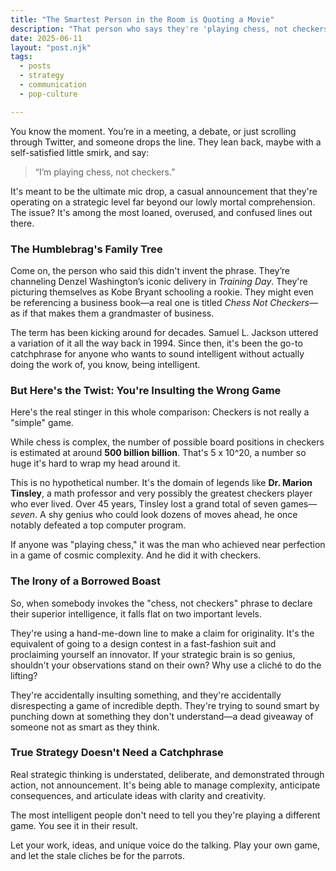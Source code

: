 ```yaml
---
title: "The Smartest Person in the Room is Quoting a Movie"
description: "That person who says they're 'playing chess, not checkers'? They're probably just repeating a line they heard somewhere. Real strategy doesn't need a catchphrase."
date: 2025-06-11
layout: "post.njk"
tags:
  - posts
  - strategy
  - communication
  - pop-culture

---
```


You know the moment. You’re in a meeting, a debate, or just scrolling through Twitter, and someone drops the line. They lean back, maybe with a self-satisfied little smirk, and say:

> “I’m playing chess, not checkers.”

It's meant to be the ultimate mic drop, a casual announcement that they're operating on a strategic level far beyond our lowly mortal comprehension. The issue? It's among the most loaned, overused, and confused lines out there.

### The Humblebrag's Family Tree

Come on, the person who said this didn't invent the phrase. They’re channeling Denzel Washington’s iconic delivery in *Training Day*. They're picturing themselves as Kobe Bryant schooling a rookie. They might even be referencing a business book—a real one is titled *Chess Not Checkers*—as if that makes them a grandmaster of business.

The term has been kicking around for decades. Samuel L. Jackson uttered a variation of it all the way back in 1994. Since then, it's been the go-to catchphrase for anyone who wants to sound intelligent without actually doing the work of, you know, being intelligent.

### But Here's the Twist: You're Insulting the Wrong Game

Here's the real stinger in this whole comparison: Checkers is not really a "simple" game.

While chess is complex, the number of possible board positions in checkers is estimated at around **500 billion billion**. That's 5 x 10^20, a number so huge it's hard to wrap my head around it.

This is no hypothetical number. It's the domain of legends like **Dr. Marion Tinsley**, a math professor and very possibly the greatest checkers player who ever lived. Over 45 years, Tinsley lost a grand total of seven games—*seven*. A shy genius who could look dozens of moves ahead, he once notably defeated a top computer program.

If anyone was "playing chess," it was the man who achieved near perfection in a game of cosmic complexity. And he did it with checkers.

### The Irony of a Borrowed Boast

So, when somebody invokes the "chess, not checkers" phrase to declare their superior intelligence, it falls flat on two important levels.

They're using a hand-me-down line to make a claim for originality. It's the equivalent of going to a design contest in a fast-fashion suit and proclaiming yourself an innovator. If your strategic brain is so genius, shouldn't your observations stand on their own? Why use a cliché to do the lifting?

They're accidentally insulting something, and they're accidentally disrespecting a game of incredible depth. They're trying to sound smart by punching down at something they don't understand—a dead giveaway of someone not as smart as they think.

### True Strategy Doesn't Need a Catchphrase

Real strategic thinking is understated, deliberate, and demonstrated through action, not announcement. It's being able to manage complexity, anticipate consequences, and articulate ideas with clarity and creativity.

The most intelligent people don't need to tell you they're playing a different game. You see it in their result.

Let your work, ideas, and unique voice do the talking. Play your own game, and let the stale cliches be for the parrots.